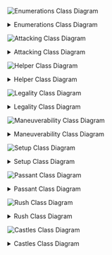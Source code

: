 ![Enumerations Class Diagram](ext_enums.svg)
<details>
    <summary>Enumerations Class Diagram</summary>
    
```mermaid
    classDiagram
    class Through{
        <<enumeration>>
        Files
        Ranks
        MainDiagonal
        OppositeDiagonal
    }
```
</details>

![Attacking Class Diagram](ext_attacking.svg)
<details>
    <summary>Attacking Class Diagram</summary>
    
```mermaid
    classDiagram
    class Attacking{
        <<static>>
        +AttackSquare(this Piece, Square, IReadOnlyDictionary~Square,IPiece~)$ Move
        +Attack(this Piece, Square, bool, IReadOnlyDictionary~Square,IPiece~)$ IReadOnlyCollection~Move~
        -AttackSquare(this Square, Square, IReadOnlyDictionary~Square,IPiece~)$ Move
        -Attack(this Square, Through, bool, int, IReadOnlyDictionary~Square,IPiece~)$ HashSet~Move~
    }
```
</details>

![Helper Class Diagram](ext_helper.svg)
<details>
    <summary>Helper Class Diagram</summary>
    
```mermaid
    classDiagram
    class Helper{
        <<static>>
        +AddNonNull(this List~T~, T)$ bool
        +Unify(this IReadOnlyCollection~T~, IReadOnlyCollection~T~)$ IReadOnlyCollection~T~
        +HasMoved(this IPiece, IReadOnlyDictionary~Square,IPiece~, IReadOnlyCollection~MoveEntry~)$ bool 
        +InBetweenSquares(this Square, Square)$ IReadOnlyCollection~Square~
    }
```
</details>

![Legality Class Diagram](ext_legality.svg)
<details>
    <summary>Legality Class Diagram</summary>
    
```mermaid
    classDiagram
    class Legality{
        <<static>>
        +IsChecked(this IChess, bool)$ bool
        +IsLegal<TChess>(this IChess, Move)$ bool 
        +IsCastlingLegal<TChess>(this IChess, Move)$ bool 
    }
```
</details>

![Maneuverability Class Diagram](ext_maneuver.svg)
<details>
    <summary>Maneuverability Class Diagram</summary>
    
```mermaid
    classDiagram
    class Maneuverability{
        <<static>>
        +MovePlus(this Square, int, int)$ Square
        +Maneuver(this Square, Through, int)$ Square
    }
```
</details>

![Setup Class Diagram](ext_setup.svg)
<details>
    <summary>Setup Class Diagram</summary>
    
```mermaid
    classDiagram
    class Setup{
        <<static>>
        +AddPiece(this Board, Square, bool)$ bool
        +AddPiece(this Chess, Square, IPiece)$ bool
        +RemovePiece(this Chess, Square, out IPiece)$ bool
        +Copy(this Board, IReadOnlyDictionary~Square,IPiece~)$
    }
```
</details>


![Passant Class Diagram](ext_passant.svg)
<details>
    <summary>Passant Class Diagram</summary>
    
```mermaid
    classDiagram
    class PawnPassant{
        <<static>>
        +EnPassant(this IPiece, IReadOnlyDictionary~Square,IPiece~, IReadOnlyCollection~MoveEntry~)$ IReadOnlyCollection~Move~
    }
```
</details>

![Rush Class Diagram](ext_rush.svg)
<details>
    <summary>Rush Class Diagram</summary>
    
```mermaid
    classDiagram
    class PawnRush{
        <<static>>
        +PawnFirstMove(this IPiece, IReadOnlyDictionary~Square,IPiece~)$ IReadOnlyCollection~Move~
    }
```
</details>

![Castles Class Diagram](ext_castles.svg)
<details>
    <summary>Castles Class Diagram</summary>
    
```mermaid
    classDiagram
    class Castling{
        <<static>>
        +Castles(this IPiece, IReadOnlyDictionary~Square,IPiece, IReadOnlyCollection~MoveEntry~)$ IReadOnlyCollection~Move~
    }
```
</details>